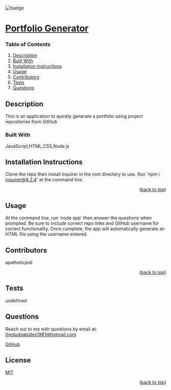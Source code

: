 
<div id="top"></div>

![badge](https://img.shields.io/badge/license-MIT-brightgreen)

# [Portfolio Generator](https://github.com/apatheticjedi/portfolio-generator)

### Table of Contents

1. [Description](#description)
2. [Built With](#built-with)
3. [Installation Instructions](#installation-instructions)
4. [Usage](#usage)
5. [Contributors](#contributors)
6. [Tests](#tests)
7. [Questions](#questions)

## Description
This is an application to quickly generate a portfolio using project repositories from GitHub

### Built With
JavaScript,HTML,CSS,Node.js 

## Installation Instructions
Clone the repo then install inquirer in the root directory to use. Run 'npm i inquirer@8.2.4' at the command line.

<p align="right">(<a href="#top">back to top</a>)</p>

## Usage
At the command line, run 'node app' then answer the questions when prompted. Be sure to include correct repo links and GitHub username for correct functionality. Once complete, the app will automatically generate an HTML file using the username entered. 

## Contributors
apatheticjedi

<p align="right">(<a href="#top">back to top</a>)</p>

## Tests
undefined

## Questions
Reach out to me with questions by email at:
<thedudeabides1981@hotmail.com>

[GitHub](https://github.com/apatheticjedi)


## License

[MIT](https://spdx.org/licenses/MIT.html)


<p align="right">(<a href="#top">back to top</a>)</p>
